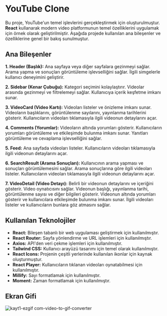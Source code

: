 # YouTube Clone

Bu proje, YouTube'un temel işlevlerini gerçekleştirmek için oluşturulmuştur. **React** kullanarak modern video platformunun temel özelliklerini uygulamak için örnek olarak geliştirilmiştir. Aşağıda projede kullanılan ana bileşenler ve özelliklerine genel bir bakış sunulmuştur.

## Ana Bileşenler
**1. Header (Başlık):**
Ana sayfaya veya diğer sayfalara gezinmeyi sağlar.
Arama yapma ve sonuçları görüntüleme işlevselliğini sağlar.
İlgili simgelerle kullanıcı deneyimini geliştirir.

**2. Sidebar (Kenar Çubuğu):**
Kategori seçimini kolaylaştırır.
Videolar arasında gezinmeyi ve filtrelemeyi sağlar.
Kullanıcıya içerik keşfetme imkanı sunar.

**3. VideoCard (Video Kartı):**
Videoları listeler ve önizleme imkanı sunar.
Videoların başlıklarını, görüntülenme sayılarını, yayınlanma tarihlerini gösterir.
Kullanıcıların videoları tıklamasıyla ilgili videonun detaylarını açar.

**4. Comments (Yorumlar):**
Videoların altında yorumları gösterir.
Kullanıcıların yorumları görüntüleme ve etkileşimde bulunma imkanı sunar.
Yanıtları görüntüleme ve cevaplama işlevselliğini sağlar.

**5. Feed:**
Ana sayfada videoları listeler.
Kullanıcıların videoları tıklamasıyla ilgili videonun detaylarını açar.

**6. SearchResult (Arama Sonuçları):**
Kullanıcının arama yapması ve sonuçları görüntülemesini sağlar.
Arama sonuçlarına göre ilgili videoları listeler.
Kullanıcıların videoları tıklamasıyla ilgili videonun detaylarını açar.

**7. VideoDetail (Video Detayı):**
Belirli bir videonun detaylarını ve içeriğini gösterir.
Video oynatıcısını sağlar.
Videonun başlığı, yayınlanma tarihi, görüntülenme sayısı ve diğer bilgileri gösterir.
Videonun altında yorumları gösterir ve kullanıcılara etkileşimde bulunma imkanı sunar.
İlgili videoları listeler ve kullanıcıların bunlara göz atmasını sağlar.

## Kullanılan Teknolojiler
* **React:** Bileşen tabanlı bir web uygulaması geliştirmek için kullanılmıştır.
* **React Router:** Sayfa yönlendirme ve URL işlemleri için kullanılmıştır.
* **Axios:** API'den veri çekme işlemleri için kullanılmıştır.
* **Tailwind CSS:** Kullanıcı arayüzü tasarımı için temel olarak kullanılmıştır.
* **React Icons:** Projenin çeşitli yerlerinde kullanılan ikonlar için kaynak oluşturmuştur.
* **React Player:** Kullanıcıların tıklanan videoları oynatabilmesi için kullanılmıştır.
* **Millify:** Sayı formatlamak için kullanılmıştır.
* **Moment:** Zaman formatlamak için kullanılmıştır.

## Ekran Gifi

![kayt1-ezgif com-video-to-gif-converter](https://github.com/serhatakhan/YouTube-Clone/assets/147662915/fc7ecddd-801f-4967-84fc-79f56778164b)

 
